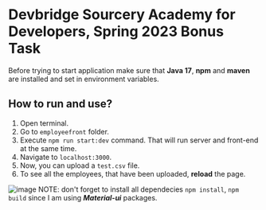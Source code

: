 # Devbridge Sourcery Academy for Developers, Spring 2023 Bonus Task

Before trying to start application make sure that **Java 17**, **npm** and **maven** are installed and set in environment variables.

## How to run and use?

1. Open terminal.
1. Go to `employeefront` folder.
2. Execute `npm run start:dev` command. That will run server and front-end at the same time.
3. Navigate to `localhost:3000`.
4. Now, you can upload a `test.csv` file.
5. To see all the employees, that have been uploaded, **reload** the page.

![image](https://user-images.githubusercontent.com/89353862/219399628-bc747048-1711-4992-90f6-90102593b8b1.png)
NOTE: don't forget to install all dependecies `npm install`, `npm build` since I am using ***Material-ui*** packages.
